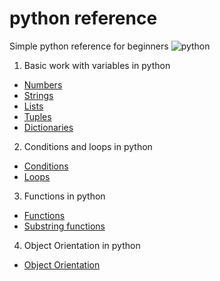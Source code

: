 # python reference

Simple python reference for beginners
![python](https://github.com/rurtubia/pythonVariables/blob/master/img/python-logo.png)

1) Basic work with variables in python

* [Numbers](numbers.py)
* [Strings](strings.py)
* [Lists](lists.py)
* [Tuples](tuples.py)
* [Dictionaries](dictionaries.py)

2) Conditions and loops in python

* [Conditions](conditionals.py)
* [Loops](loops.py)

3) Functions in python

* [Functions](functions.py)
* [Substring functions](functions_substring.py)

4) Object Orientation in python

* [Object Orientation](classes.py)
